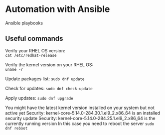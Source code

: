 # Automation with Ansible
Ansible playbooks

## Useful commands

Verify your RHEL OS version:  
`cat /etc/redhat-release`

Verify the kernel version on your RHEL OS:  
`uname -r`

Update packages list:
`sudo dnf update`

Check for updates:
`sudo dnf check-update`

Apply updates:
`sudo dnf upgrade`

You might have the latest kernel version installed on your system but not active yet
Security: kernel-core-5.14.0-284.30.1.el9_2.x86_64 is an installed security update
Security: kernel-core-5.14.0-284.25.1.el9_2.x86_64 is the currently running version
In this case you need to reboot the server
`sudo dnf reboot`
